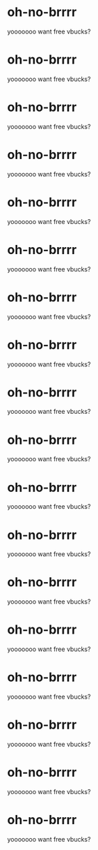 # oh-no-brrrr
yooooooo want free vbucks?
# oh-no-brrrr
yooooooo want free vbucks?
# oh-no-brrrr
yooooooo want free vbucks?
# oh-no-brrrr
yooooooo want free vbucks?
# oh-no-brrrr
yooooooo want free vbucks?
# oh-no-brrrr
yooooooo want free vbucks?
# oh-no-brrrr
yooooooo want free vbucks?
# oh-no-brrrr
yooooooo want free vbucks?
# oh-no-brrrr
yooooooo want free vbucks?
# oh-no-brrrr
yooooooo want free vbucks?
# oh-no-brrrr
yooooooo want free vbucks?
# oh-no-brrrr
yooooooo want free vbucks?
# oh-no-brrrr
yooooooo want free vbucks?
# oh-no-brrrr
yooooooo want free vbucks?
# oh-no-brrrr
yooooooo want free vbucks?
# oh-no-brrrr
yooooooo want free vbucks?
# oh-no-brrrr
yooooooo want free vbucks?
# oh-no-brrrr
yooooooo want free vbucks?
